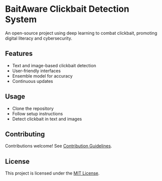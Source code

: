 # BaitAware Clickbait Detection System

An open-source project using deep learning to combat clickbait, promoting digital literacy and cybersecurity.

## Features
- Text and image-based clickbait detection
- User-friendly interfaces
- Ensemble model for accuracy
- Continuous updates

## Usage
- Clone the repository
- Follow setup instructions
- Detect clickbait in text and images

## Contributing
Contributions welcome! See [Contribution Guidelines](CONTRIBUTING.md).

## License
This project is licensed under the [MIT License](LICENSE).
